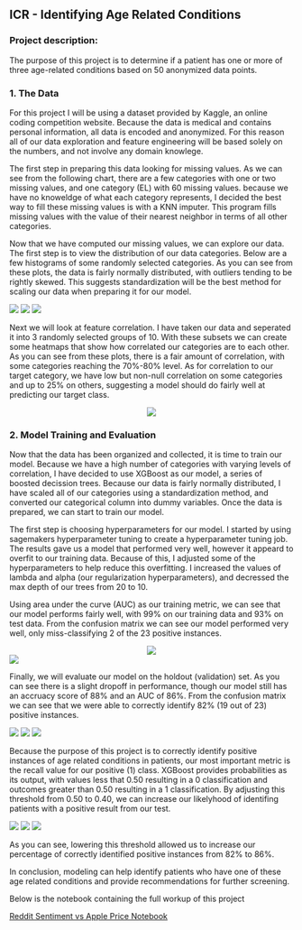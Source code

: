 ## ICR - Identifying Age Related Conditions

### Project description:

The purpose of this project is to determine if a patient has one or more of three age-related conditions based on 50 anonymized data points. 

### 1. The Data

For this project I will be using a dataset provided by Kaggle, an online coding competition website. Because the data is medical and contains personal information, all data is encoded and anonymized. For this reason all of our data exploration and feature engineering will be based solely on the numbers, and not involve any domain knowlege. 

The first step in preparing this data looking for missing values. As we can see from the following chart, there are a few categories with one or two missing values, and one category (EL) with 60 missing values. because we have no knoweldge of what each category represents, I decided the best way to fill these missing values is with a KNN imputer. This program fills missing values with the value of their nearest neighbor in terms of all other categories. 


Now that we have computed our missing values, we can explore our data. The first step is to view the distribution of our data categories. Below are a few histograms of some randomly selected categories. As you can see from these plots, the data is fairly normally distributed, with outliers tending to be rightly skewed. This suggests standardization will be the best method for scaling our data when preparing it for our model. 

<img src="https://github.com/ksivitz/ksivitz.github.io/blob/3db595d655e66b1107688a878849afe7f9a05bf7/images/dl-hist.PNG?raw=true"/>
<img src="https://github.com/ksivitz/ksivitz.github.io/blob/3db595d655e66b1107688a878849afe7f9a05bf7/images/ee-hist.PNG?raw=true"/>
<img src="https://github.com/ksivitz/ksivitz.github.io/blob/3db595d655e66b1107688a878849afe7f9a05bf7/images/cr-hist.PNG?raw=true"/>

Next we will look at feature correlation. I have taken our data and seperated it into 3 randomly selected groups of 10. With these subsets we can create some heatmaps that show how correlated our categories are to each other. As you can see from these plots, there is a fair amount of correlation, with some categories reaching the 70%-80% level. As for correlation to our target category, we have low but non-null correlation on some categories and up to 25% on others, suggesting a model should do fairly well at predicting our target class. 

<center><img src="https://github.com/ksivitz/ksivitz.github.io/blob/3db595d655e66b1107688a878849afe7f9a05bf7/images/heatmaps.PNG?raw=true"/></center>
  
### 2. Model Training and Evaluation

Now that the data has been organized and collected, it is time to train our model. Because we have a high number of categories with varying levels of correlation, I have decided to use XGBoost as our model, a series of boosted decission trees. Because our data is fairly normally distributed, I have scaled all of our categories using a standardization method, and converted our categorical column into dummy variables. Once the data is prepared, we can start to train our model. 

The first step is choosing hyperparameters for our model. I started by using sagemakers hyperparameter tuning to create a hyperparameter tuning job. The results gave us a model that performed very well, however it appeard to overfit to our training data. Because of this, I adjusted some of the hyperparameters to help reduce this overfitting. I increased the values of lambda and alpha (our regularization hyperparameters), and decressed the max depth of our trees from 20 to 10.

Using area under the curve (AUC) as our training metric, we can see that our model performs fairly well, with 99% on our training data and 93% on test data. From the confusion matrix we can see our model performed very well, only miss-classifying 2 of the 23 positive instances. 

<center><img src="https://github.com/ksivitz/ksivitz.github.io/blob/3db595d655e66b1107688a878849afe7f9a05bf7/images/auc-curve-test.PNG?raw=true"/></center>

<img src="https://github.com/ksivitz/ksivitz.github.io/blob/3db595d655e66b1107688a878849afe7f9a05bf7/images/confusion-test.PNG?raw=true"/>

Finally, we will evaluate our model on the holdout (validation) set. As you can see there is a slight dropoff in performance, though our model still has an accruacy score of 88% and an AUC of 86%. From the confusion matrix we can see that we were able to correctly identify 82% (19 out of 23) positive instances.

<img src="https://github.com/ksivitz/ksivitz.github.io/blob/3db595d655e66b1107688a878849afe7f9a05bf7/images/auc-5.PNG?raw=true"/>

<img src="https://github.com/ksivitz/ksivitz.github.io/blob/3db595d655e66b1107688a878849afe7f9a05bf7/images/confusion-5.PNG?raw=true"/>

<img src="https://github.com/ksivitz/ksivitz.github.io/blob/3db595d655e66b1107688a878849afe7f9a05bf7/images/class-5.PNG?raw=true"/>

Because the purpose of this project is to correctly identify positive instances of age related conditions in patients, our most important metric is the recall value for our 
positive (1) class. XGBoost provides probabilities as its output, with values less that 0.50 resulting in a 0 classification and outcomes greater than 0.50 resulting in a 1 classification. By adjusting this threshold from 0.50 to 0.40, we can increase our likelyhood of identifing patients with a positive result from our test.  


<img src="https://github.com/ksivitz/ksivitz.github.io/blob/3db595d655e66b1107688a878849afe7f9a05bf7/images/auc-4.PNG?raw=true"/>

<img src="https://github.com/ksivitz/ksivitz.github.io/blob/3db595d655e66b1107688a878849afe7f9a05bf7/images/confusion-4.PNG?raw=true"/>

<img src="https://github.com/ksivitz/ksivitz.github.io/blob/3db595d655e66b1107688a878849afe7f9a05bf7/images/class-report-4.PNG?raw=true"/>


As you can see, lowering this threshold allowed us to increase our percentage of correctly identified positive instances from 82% to 86%.



In conclusion, modeling can help identify patients who have one of these age related conditions and provide recommendations for further screening. 

Below is the notebook containing the full workup of this project

[Reddit Sentiment vs Apple Price Notebook](https://ksivitz.github.io/notebooks/ICR-XGBoost-Notebook.html)
